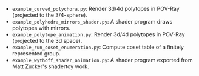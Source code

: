 + `example_curved_polychora.py`: Render 3d/4d polytopes in POV-Ray (projected to the 3/4-sphere).
+ `example_polyhedra_mirrors_shader.py`: A shader program draws polytopes with mirrors.
+ `example_polytope_animation.py`: Render 3d/4d polytopes in POV-Ray (projected to the 3d space).
+ `example_run_coset_enumeration.py`: Compute coset table of a finitely represented group.
+ `example_wythoff_shader_animation.py`: A shader program exported from Matt Zucker's shadertoy work.